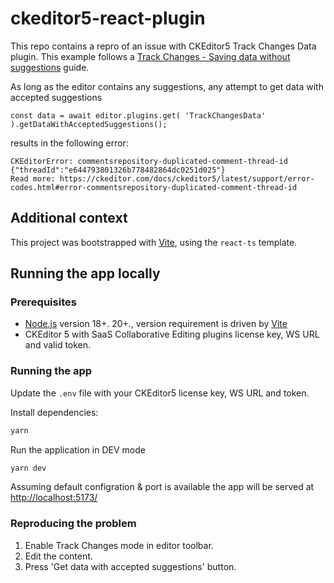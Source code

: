 # ckeditor5-react-plugin

This repo contains a repro of an issue with CKEditor5 Track Changes Data plugin.
This example follows a [Track Changes - Saving data without suggestions](https://ckeditor.com/docs/ckeditor5/latest/features/collaboration/track-changes/track-changes-data.html) guide.

As long as the editor contains any suggestions, any attempt to get data with accepted suggestions
```
const data = await editor.plugins.get( 'TrackChangesData' ).getDataWithAcceptedSuggestions();
```

results in the following error:
```
CKEditorError: commentsrepository-duplicated-comment-thread-id {"threadId":"e644793801326b778482864dc0251d025"}
Read more: https://ckeditor.com/docs/ckeditor5/latest/support/error-codes.html#error-commentsrepository-duplicated-comment-thread-id
```


## Additional context

This project was bootstrapped with [Vite](https://vitejs.dev/guide/), using the `react-ts` template.

## Running the app locally

### Prerequisites

- [Node.js](https://nodejs.org/en) version 18+. 20+., version requirement is driven by [Vite](https://vitejs.dev/guide/#scaffolding-your-first-vite-project)
- CKEditor 5 with SaaS Collaborative Editing plugins license key, WS URL and valid token.

### Running the app

Update the `.env` file with your CKEditor5 license key, WS URL and token.

Install dependencies:

```bash
yarn
```

Run the application in DEV mode

```bash
yarn dev
```

Assuming default configration & port is available the app will be served at [http://localhost:5173/](http://localhost:5173/)

### Reproducing the problem

1. Enable Track Changes mode in editor toolbar.
2. Edit the content.
3. Press 'Get data with accepted suggestions' button.
